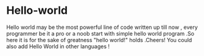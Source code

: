# Hello-world
Hello world may be the most powerful line of code written up till now , every programmer be it a pro or a noob start with simple hello world program .So here it is for the sake of greatness "hello world!" holds .Cheers!
You could also add Hello World in other languages !
